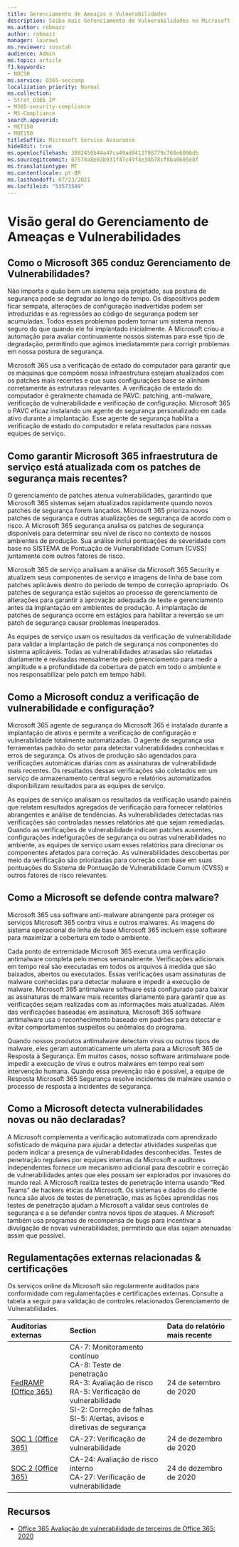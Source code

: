 ```yaml
---
title: Gerenciamento de Ameaças e Vulnerabilidades
description: Saiba mais Gerenciamento de Vulnerabilidades no Microsoft 365
ms.author: robmazz
author: robmazz
manager: laurawi
ms.reviewer: sosstah
audience: Admin
ms.topic: article
f1.keywords:
- NOCSH
ms.service: O365-seccomp
localization_priority: Normal
ms.collection:
- Strat_O365_IP
- M365-security-compliance
- MS-Compliance
search.appverid:
- MET150
- MOE150
titleSuffix: Microsoft Service Assurance
hideEdit: true
ms.openlocfilehash: 3082450b44a47ca49ad8412798779c768e6096db
ms.sourcegitcommit: 07578a8e03b931f47c49f4e34b78cf8ba0605e8f
ms.translationtype: MT
ms.contentlocale: pt-BR
ms.lasthandoff: 07/23/2021
ms.locfileid: "53573599"
---
```

# <a name="vulnerability-management-overview"></a>Visão geral do Gerenciamento de Ameaças e Vulnerabilidades

## <a name="how-does-microsoft-365-conduct-vulnerability-management"></a>Como o Microsoft 365 conduz Gerenciamento de Vulnerabilidades?

Não importa o quão bem um sistema seja projetado, sua postura de segurança pode se degradar ao longo do tempo. Os dispositivos podem ficar sempata, alterações de configuração inadvertidas podem ser introduzidas e as regressões ao código de segurança podem ser acumuladas. Todos esses problemas podem tornar um sistema menos seguro do que quando ele foi implantado inicialmente. A Microsoft criou a automação para avaliar continuamente nossos sistemas para esse tipo de degradação, permitindo que agimos imediatamente para corrigir problemas em nossa postura de segurança.

Microsoft 365 usa a verificação de estado do computador para garantir que os máquinas que compõem nossa infraestrutura estejam atualizados com os patches mais recentes e que suas configurações base se alinham corretamente às estruturas relevantes. A verificação de estado do computador é geralmente chamada de PAVC: patching, anti-malware, verificação de vulnerabilidade e verificação de configuração. Microsoft 365 o PAVC eficaz instalando um agente de segurança personalizado em cada ativo durante a implantação. Esse agente de segurança habilita a verificação de estado do computador e relata resultados para nossas equipes de serviço.

## <a name="how-does-microsoft-365-ensure-service-infrastructure-is-up-to-date-with-the-latest-security-patches"></a>Como garantir Microsoft 365 infraestrutura de serviço está atualizada com os patches de segurança mais recentes?

O gerenciamento de patches atenua vulnerabilidades, garantindo que Microsoft 365 sistemas sejam atualizados rapidamente quando novos patches de segurança forem lançados. Microsoft 365 prioriza novos patches de segurança e outras atualizações de segurança de acordo com o risco. A Microsoft 365 segurança analisa os patches de segurança disponíveis para determinar seu nível de risco no contexto de nossos ambientes de produção. Sua análise inclui pontuações de severidade com base no SISTEMA de Pontuação de Vulnerabilidade Comum (CVSS) juntamente com outros fatores de risco.

Microsoft 365 de serviço analisam a análise da Microsoft 365 Security e atualizem seus componentes de serviço e imagens de linha de base com patches aplicáveis dentro do período de tempo de correção apropriado. Os patches de segurança estão sujeitos ao processo de gerenciamento de alterações para garantir a aprovação adequada de teste e gerenciamento antes da implantação em ambientes de produção. A implantação de patches de segurança ocorre em estágios para habilitar a reversão se um patch de segurança causar problemas inesperados.

As equipes de serviço usam os resultados da verificação de vulnerabilidade para validar a implantação de patch de segurança nos componentes do sistema aplicáveis. Todas as vulnerabilidades atrasadas são relatadas diariamente e revisadas mensalmente pelo gerenciamento para medir a amplitude e a profundidade da cobertura de patch em todo o ambiente e nos responsabilizar pelo patch em tempo hábil.

## <a name="how-does-microsoft-conduct-vulnerability-and-configuration-scanning"></a>Como a Microsoft conduz a verificação de vulnerabilidade e configuração?

Microsoft 365 agente de segurança do Microsoft 365 é instalado durante a implantação de ativos e permite a verificação de configuração e vulnerabilidade totalmente automatizadas. O agente de segurança usa ferramentas padrão do setor para detectar vulnerabilidades conhecidas e erros de segurança. Os ativos de produção são agendados para verificações automáticas diárias com as assinaturas de vulnerabilidade mais recentes. Os resultados dessas verificações são coletados em um serviço de armazenamento central seguro e relatórios automatizados disponibilizam resultados para as equipes de serviço.

As equipes de serviço analisam os resultados da verificação usando painéis que relatam resultados agregados de verificação para fornecer relatórios abrangentes e análise de tendências. As vulnerabilidades detectadas nas verificações são controladas nesses relatórios até que sejam remediadas. Quando as verificações de vulnerabilidade indicam patches ausentes, configurações indefigurações de segurança ou outras vulnerabilidades no ambiente, as equipes de serviço usam esses relatórios para direcionar os componentes afetados para correção. As vulnerabilidades descobertas por meio da verificação são priorizadas para correção com base em suas pontuações do Sistema de Pontuação de Vulnerabilidade Comum (CVSS) e outros fatores de risco relevantes.

## <a name="how-does-microsoft-defend-against-malware"></a>Como a Microsoft se defende contra malware?

Microsoft 365 usa software anti-malware abrangente para proteger os serviços Microsoft 365 contra vírus e outros malwares. As imagens do sistema operacional de linha de base Microsoft 365 incluem esse software para maximizar a cobertura em todo o ambiente.

Cada ponto de extremidade Microsoft 365 executa uma verificação antimalware completa pelo menos semanalmente. Verificações adicionais em tempo real são executadas em todos os arquivos à medida que são baixados, abertos ou executados. Essas verificações usam assinaturas de malware conhecidas para detectar malware e impedir a execução de malware. Microsoft 365 antimalware software está configurado para baixar as assinaturas de malware mais recentes diariamente para garantir que as verificações sejam realizadas com as informações mais atualizadas. Além das verificações baseadas em assinatura, Microsoft 365 software antimalware usa o reconhecimento baseado em padrões para detectar e evitar comportamentos suspeitos ou anômalos do programa.

Quando nossos produtos antimalware detectam vírus ou outros tipos de malware, eles geram automaticamente um alerta para a Microsoft 365 de Resposta à Segurança. Em muitos casos, nosso software antimalware pode impedir a execução de vírus e outros malwares em tempo real sem intervenção humana. Quando essa prevenção não é possível, a equipe de Resposta Microsoft 365 Segurança resolve incidentes de malware usando o processo de resposta a incidentes de segurança.

## <a name="how-does-microsoft-detect-new-or-unreported-vulnerabilities"></a>Como a Microsoft detecta vulnerabilidades novas ou não declaradas?

A Microsoft complementa a verificação automatizada com aprendizado sofisticado de máquina para ajudar a detectar atividades suspeitas que podem indicar a presença de vulnerabilidades desconhecidas. Testes de penetração regulares por equipes internas da Microsoft e auditores independentes fornece um mecanismo adicional para descobrir e correção de vulnerabilidades antes que eles possam ser explorados por invasores do mundo real. A Microsoft realiza testes de penetração interna usando "Red Teams" de hackers éticas da Microsoft. Os sistemas e dados do cliente nunca são alvos de testes de penetração, mas as lições aprendidas nos testes de penetração ajudam a Microsoft a validar seus controles de segurança e a se defender contra novos tipos de ataques. A Microsoft também usa programas de recompensa de bugs para incentivar a divulgação de novas vulnerabilidades, permitindo que elas sejam atenuadas assim que possível.

## <a name="related-external-regulations--certifications"></a>Regulamentações externas relacionadas & certificações

Os serviços online da Microsoft são regularmente auditados para conformidade com regulamentações e certificações externas. Consulte a tabela a seguir para validação de controles relacionados Gerenciamento de Vulnerabilidades.

| **Auditorias externas** | **Section** | **Data do relatório mais recente** |
|:--------|:-------|:---------|
| [FedRAMP (Office 365)](https://compliance.microsoft.com/compliancemanager) | CA-7: Monitoramento contínuo <br> CA-8: Teste de penetração <br> RA-3: Avaliação de risco <br> RA-5: Verificação de vulnerabilidade <br> SI-2: Correção de falhas <br> SI-5: Alertas, avisos e diretivas de segurança | 24 de setembro de 2020 |
| [SOC 1 (Office 365)](https://servicetrust.microsoft.com/ViewPage/MSComplianceGuideV3?command=Download&downloadType=Document&downloadId=90df3f9c-3aaf-4dbf-99d0-ca9f2991721b&tab=7027ead0-3d6b-11e9-b9e1-290b1eb4cdeb&docTab=7027ead0-3d6b-11e9-b9e1-290b1eb4cdeb_SOC_%2F_SSAE_16_Reports) | CA-27: Verificação de vulnerabilidade | 24 de dezembro de 2020 |
| [SOC 2 (Office 365)](https://servicetrust.microsoft.com/ViewPage/MSComplianceGuideV3?command=Download&downloadType=Document&downloadId=a73c1738-7892-42b7-acd3-87b6371c53f6&tab=7027ead0-3d6b-11e9-b9e1-290b1eb4cdeb&docTab=7027ead0-3d6b-11e9-b9e1-290b1eb4cdeb_SOC_%2F_SSAE_16_Reports) | CA-24: Avaliação de risco interno <br> CA-27: Verificação de vulnerabilidade | 24 de dezembro de 2020 |

## <a name="resources"></a>Recursos

- [Office 365 Avaliação de vulnerabilidade de terceiros de Office 365: 2020](https://servicetrust.microsoft.com/ViewPage/TrustDocumentsV3?command=Download&downloadType=Document&downloadId=1b28d36f-a009-424d-9a31-c18330d135a0&tab=7f51cb60-3d6c-11e9-b2af-7bb9f5d2d913&docTab=7f51cb60-3d6c-11e9-b2af-7bb9f5d2d913_Pen_Test_and_Security_Assessments)
